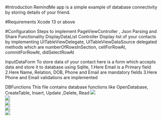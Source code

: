 

#Introduction
RemindMe app is a simple example of database connectivity by storing details of your friend.

#Requirements
Xcode 13 or above


#Configuration
Steps to implement PageViewController , Json Parsing and Share Functionality
DisplayDataList Controller
Display list of your contacts by implementing UITableViewDelegate, UITableViewDataSource delegated methods which are numberOfRowsInSection, cellForRowAt, commitForRowAt, didSelectRowAt

InputDataForm
    To store data of your contact here is a form which accepts data and store it to database using Sqlite,
     1.Here Email is a Primary field
     2.Here Name, Relation, DOB, Phone and Email are mandatory fields
     3.Here Phone and Email validations are implemented 

DBFunctions
This file contains database functions like OpenDatabase, CreateTable, Insert, Update ,Delete, Read
![](/Images/image1.png)  
![](/Images/image2.png)   
![](/Images/image3.png)  
![](/Images/image4.png)  
![](/Images/image5.png)
